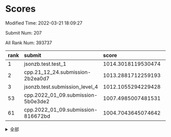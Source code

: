 # Scores

Modified Time: 2022-03-21 18:09:27

Submit Num: 207

All Rank Num: 393737

| rank |               submit               |       score        |       sigma        | pk_num |
| :--- | :--------------------------------- | :----------------- | :----------------- | :----- |
| 1    | jsonzb.test.test_1                 | 1014.3018119530474 | 0.8288052408092251 | 7610   |
| 2    | cpp.21_12_24.submission-2b2ea0d7   | 1013.2881712259193 | 0.7991308244568097 | 7613   |
| 3    | jsonzb.test.submission_level_4     | 1012.1055294229428 | 0.7832918356880564 | 7611   |
| 53   | cpp.2022_01_09.submission-5b0e3de2 | 1007.4985007481531 | 0.7294723884289707 | 7611   |
| 61   | cpp.2022_01_09.submission-816672bd | 1004.7043645074642 | 0.7108586788801252 | 7607   |


<details>
<summary>全部</summary>

| rank |                 submit                 |       score        |       sigma        | pk_num |
| :--- | :------------------------------------- | :----------------- | :----------------- | :----- |
| 1    | jsonzb.test.test_1                     | 1014.3018119530474 | 0.8288052408092251 | 7610   |
| 2    | cpp.21_12_24.submission-2b2ea0d7       | 1013.2881712259193 | 0.7991308244568097 | 7613   |
| 3    | jsonzb.test.submission_level_4         | 1012.1055294229428 | 0.7832918356880564 | 7611   |
| 4    | gobigger.level_3.submission_level_3_15 | 1011.5873560388495 | 0.7674962686642762 | 7605   |
| 5    | gobigger.level_3.submission_level_3_27 | 1011.3838690170592 | 0.7820322516513286 | 7615   |
| 6    | gobigger.level_3.submission_level_3_4  | 1011.3039996102158 | 0.7703346338229276 | 7610   |
| 7    | gobigger.level_3.submission_level_3_5  | 1011.3023651618478 | 0.780101900353074  | 7611   |
| 8    | gobigger.level_3.submission_level_3_24 | 1011.2992124486601 | 0.8046212815094776 | 7610   |
| 9    | gobigger.level_3.submission_level_3_2  | 1011.2992042319025 | 0.7622575550498021 | 7609   |
| 10   | gobigger.level_3.submission_level_3_35 | 1010.8478335072077 | 0.7591696255216901 | 7610   |
| 11   | gobigger.level_3.submission_level_3_22 | 1010.8248348949941 | 0.7453724309383125 | 7609   |
| 12   | gobigger.level_3.submission_level_3_45 | 1010.6339829224437 | 0.7772874517929219 | 7612   |
| 13   | gobigger.level_3.submission_level_3_37 | 1010.5745340803696 | 0.7780390598957396 | 7606   |
| 14   | gobigger.level_3.submission_level_3_16 | 1010.5467855820579 | 0.7733493541582547 | 7611   |
| 15   | gobigger.level_3.submission_level_3_26 | 1010.5452577974507 | 0.7431861610687451 | 7604   |
| 16   | gobigger.level_3.submission_level_3_19 | 1010.2981649827047 | 0.7542655165863005 | 7610   |
| 17   | gobigger.level_3.submission_level_3_3  | 1010.2737749096076 | 0.7674868391479964 | 7609   |
| 18   | gobigger.level_3.submission_level_3_32 | 1010.2509429971499 | 0.7856832304064417 | 7613   |
| 19   | gobigger.level_3.submission_level_3_11 | 1010.2415822434557 | 0.7645812718387444 | 7609   |
| 20   | gobigger.level_3.submission_level_3_12 | 1010.230890005683  | 0.7484991129352396 | 7608   |
| 21   | gobigger.level_3.submission_level_3_18 | 1010.2282463854535 | 0.76329743723125   | 7605   |
| 22   | gobigger.level_3.submission_level_3_40 | 1010.0259963924195 | 0.734973442185202  | 7610   |
| 23   | gobigger.level_3.submission_level_3_21 | 1010.0054939011995 | 0.7587533085303524 | 7613   |
| 24   | gobigger.level_3.submission_level_3_44 | 1009.9916661177815 | 0.7535199807999367 | 7605   |
| 25   | gobigger.level_3.submission_level_3_8  | 1009.9344766318216 | 0.7685111686979098 | 7610   |
| 26   | gobigger.level_3.submission_level_3_20 | 1009.8850070866044 | 0.7465564509255349 | 7613   |
| 27   | gobigger.level_3.submission_level_3_42 | 1009.8140907845121 | 0.7651799079643234 | 7608   |
| 28   | gobigger.level_3.submission_level_3_10 | 1009.7767455074858 | 0.7473157178494274 | 7608   |
| 29   | gobigger.level_3.submission_level_3_0  | 1009.7301535899802 | 0.7258474196819797 | 7613   |
| 30   | gobigger.level_3.submission_level_3_41 | 1009.7157563869343 | 0.7502553956204848 | 7607   |
| 31   | gobigger.level_3.submission_level_3_31 | 1009.6803166803693 | 0.746251453189901  | 7601   |
| 32   | gobigger.level_3.submission_level_3_48 | 1009.6675051703123 | 0.7376652646110641 | 7611   |
| 33   | gobigger.level_3.submission_level_3_6  | 1009.6360797817023 | 0.7714675235184808 | 7610   |
| 34   | gobigger.level_3.submission_level_3_7  | 1009.6309553152954 | 0.7514034899201645 | 7602   |
| 35   | gobigger.level_3.submission_level_3_1  | 1009.5561188086044 | 0.7427619062153233 | 7605   |
| 36   | gobigger.level_3.submission_level_3_47 | 1009.5374389445801 | 0.7493920743449376 | 7613   |
| 37   | gobigger.level_3.submission_level_3_43 | 1009.5029579904469 | 0.7471422181193401 | 7605   |
| 38   | gobigger.level_3.submission_level_3_14 | 1009.4980818878673 | 0.739128237267325  | 7615   |
| 39   | gobigger.level_3.submission_level_3_9  | 1009.1070389429926 | 0.7570673242980416 | 7602   |
| 40   | gobigger.level_3.submission_level_3_46 | 1009.049843293434  | 0.7554653022224422 | 7611   |
| 41   | gobigger.level_3.submission_level_3_13 | 1009.0363210960891 | 0.7226613700467238 | 7610   |
| 42   | gobigger.level_3.submission_level_3_49 | 1009.0314345992093 | 0.7437653301621633 | 7608   |
| 43   | gobigger.level_3.submission_level_3_34 | 1008.9929602152662 | 0.769202149927249  | 7608   |
| 44   | gobigger.level_3.submission_level_3_33 | 1008.9723614954169 | 0.7650237121617017 | 7608   |
| 45   | gobigger.level_3.submission_level_3_29 | 1008.9712689013402 | 0.7454360245919509 | 7610   |
| 46   | gobigger.level_3.submission_level_3_38 | 1008.9343165169828 | 0.7541818496072953 | 7612   |
| 47   | gobigger.level_3.submission_level_3_28 | 1008.8066323612711 | 0.7327141785083662 | 7605   |
| 48   | gobigger.level_3.submission_level_3_23 | 1008.7288342881693 | 0.7340229315827635 | 7609   |
| 49   | gobigger.level_3.submission_level_3_17 | 1008.7101329816406 | 0.7573579263424588 | 7602   |
| 50   | gobigger.level_3.submission_level_3_36 | 1008.690776075758  | 0.7600855920834518 | 7612   |
| 51   | gobigger.level_3.submission_level_3_30 | 1008.605863145045  | 0.7507853554343545 | 7608   |
| 52   | gobigger.level_3.submission_level_3_39 | 1008.3271836376999 | 0.7366670747511934 | 7607   |
| 53   | cpp.2022_01_09.submission-5b0e3de2     | 1007.4985007481531 | 0.7294723884289707 | 7611   |
| 54   | gobigger.level_3.submission_level_3_25 | 1007.0140067533274 | 0.7304649837709111 | 7609   |
| 55   | gobigger.level_1.submission_level_1_18 | 1005.4104090653608 | 0.7251611627300084 | 7612   |
| 56   | gobigger.level_1.submission_level_1_26 | 1005.1239255887255 | 0.7170177301076501 | 7608   |
| 57   | gobigger.level_1.submission_level_1_35 | 1004.9136433708329 | 0.7269595485250308 | 7612   |
| 58   | gobigger.level_1.submission_level_1_27 | 1004.8053900766531 | 0.721424350200546  | 7609   |
| 59   | gobigger.level_1.submission_level_1_5  | 1004.7792658479043 | 0.7184109205189352 | 7608   |
| 60   | gobigger.level_1.submission_level_1_49 | 1004.727040446577  | 0.7152494676847346 | 7601   |
| 61   | cpp.2022_01_09.submission-816672bd     | 1004.7043645074642 | 0.7108586788801252 | 7607   |
| 62   | gobigger.level_1.submission_level_1_24 | 1004.2572571726153 | 0.7141915008880613 | 7606   |
| 63   | gobigger.level_1.submission_level_1_3  | 1004.1295640027508 | 0.7170195368487785 | 7607   |
| 64   | gobigger.level_1.submission_level_1_42 | 1004.004088698531  | 0.7215090799885229 | 7611   |
| 65   | gobigger.level_1.submission_level_1_11 | 1003.78214992936   | 0.7178989356430504 | 7609   |
| 66   | gobigger.level_1.submission_level_1_17 | 1003.765682677336  | 0.7271493463088229 | 7613   |
| 67   | gobigger.level_1.submission_level_1_28 | 1003.725252963823  | 0.7193077155769869 | 7607   |
| 68   | gobigger.level_1.submission_level_1_2  | 1003.7244487224383 | 0.71211277161095   | 7608   |
| 69   | gobigger.level_1.submission_level_1_22 | 1003.7173726267896 | 0.7192343674393034 | 7610   |
| 70   | gobigger.level_1.submission_level_1_21 | 1003.7108060115229 | 0.721763442986063  | 7605   |
| 71   | gobigger.level_1.submission_level_1_15 | 1003.7051117307703 | 0.7156160929064351 | 7609   |
| 72   | gobigger.level_1.submission_level_1_29 | 1003.6781654015018 | 0.714120175222793  | 7612   |
| 73   | gobigger.level_1.submission_level_1_40 | 1003.640475699824  | 0.7267279801693165 | 7609   |
| 74   | gobigger.level_1.submission_level_1_37 | 1003.6221539903303 | 0.7260722984481067 | 7607   |
| 75   | gobigger.level_1.submission_level_1_9  | 1003.6187724309125 | 0.7239298612771957 | 7606   |
| 76   | gobigger.level_1.submission_level_1_32 | 1003.5832112517995 | 0.716450883695195  | 7608   |
| 77   | gobigger.level_1.submission_level_1_43 | 1003.5292285623929 | 0.7090541323494827 | 7612   |
| 78   | gobigger.level_1.submission_level_1_16 | 1003.4722334593695 | 0.7158572921807973 | 7613   |
| 79   | gobigger.level_1.submission_level_1_47 | 1003.4464155460605 | 0.7161850024303992 | 7608   |
| 80   | gobigger.level_1.submission_level_1_30 | 1003.4193368928558 | 0.7116177843511093 | 7605   |
| 81   | gobigger.level_1.submission_level_1_48 | 1003.3865693135721 | 0.7154030872666617 | 7606   |
| 82   | gobigger.level_1.submission_level_1_1  | 1003.366604457401  | 0.72848937476069   | 7606   |
| 83   | gobigger.level_1.submission_level_1_33 | 1003.3447886139802 | 0.7152529089400188 | 7610   |
| 84   | gobigger.level_1.submission_level_1_14 | 1003.2512224022915 | 0.7120075109277725 | 7604   |
| 85   | gobigger.level_1.submission_level_1_8  | 1003.1783194562724 | 0.7178695540293473 | 7606   |
| 86   | gobigger.level_1.submission_level_1_6  | 1003.1579808688238 | 0.725905772515639  | 7606   |
| 87   | gobigger.level_1.submission_level_1_38 | 1003.1041343294113 | 0.7162695029123787 | 7614   |
| 88   | gobigger.level_1.submission_level_1_13 | 1003.09982247393   | 0.7179409341322058 | 7606   |
| 89   | gobigger.level_1.submission_level_1_31 | 1003.0939541804576 | 0.7069840320641868 | 7609   |
| 90   | gobigger.level_1.submission_level_1_45 | 1003.0702053380181 | 0.7152477650875779 | 7610   |
| 91   | gobigger.level_1.submission_level_1_0  | 1003.0048828783484 | 0.7152976301163029 | 7603   |
| 92   | gobigger.level_1.submission_level_1_36 | 1002.9602233729531 | 0.7105688487777511 | 7604   |
| 93   | gobigger.level_1.submission_level_1_25 | 1002.9465495097207 | 0.726703467792756  | 7607   |
| 94   | gobigger.level_1.submission_level_1_4  | 1002.9059207152612 | 0.7236280257304868 | 7609   |
| 95   | gobigger.level_1.submission_level_1_19 | 1002.8760960299938 | 0.7137398256576313 | 7609   |
| 96   | gobigger.level_1.submission_level_1_20 | 1002.7581965404949 | 0.7151084584318602 | 7606   |
| 97   | gobigger.level_1.submission_level_1_34 | 1002.7527367980356 | 0.7117921278387677 | 7612   |
| 98   | gobigger.level_1.submission_level_1_46 | 1002.740957472056  | 0.7270862349471056 | 7603   |
| 99   | gobigger.level_1.submission_level_1_7  | 1002.6776294735582 | 0.7162007954147442 | 7604   |
| 100  | gobigger.level_1.submission_level_1_23 | 1002.5296926431957 | 0.7237882545241143 | 7610   |
| 101  | gobigger.level_1.submission_level_1_41 | 1002.466014423456  | 0.7156240998378106 | 7608   |
| 102  | gobigger.level_1.submission_level_1_44 | 1002.2922770754247 | 0.7176201375068819 | 7600   |
| 103  | gobigger.level_1.submission_level_1_10 | 1002.2694914978836 | 0.7101426000296251 | 7610   |
| 104  | gobigger.level_1.submission_level_1_39 | 1002.1955707702383 | 0.7203101349029234 | 7607   |
| 105  | gobigger.level_1.submission_level_1_12 | 1001.2994907271323 | 0.7074256097016132 | 7612   |
| 106  | gobigger.random.submission_random_28   | 997.2248245894382  | 0.7134218866302544 | 7612   |
| 107  | gobigger.random.submission_random_43   | 996.9024539755396  | 0.7112077892563097 | 7612   |
| 108  | gobigger.random.submission_random_8    | 996.8674590802979  | 0.7075195327175442 | 7605   |
| 109  | gobigger.random.submission_random_45   | 996.8121147458735  | 0.708930932826982  | 7605   |
| 110  | gobigger.random.submission_random_38   | 996.7318089306297  | 0.6939736812147924 | 7613   |
| 111  | gobigger.random.submission_random_7    | 996.6751667203745  | 0.7181575109824851 | 7608   |
| 112  | gobigger.random.submission_random_5    | 996.6470133341453  | 0.7044769577508707 | 7608   |
| 113  | gobigger.random.submission_random_25   | 996.5467432037973  | 0.7100190072336294 | 7606   |
| 114  | gobigger.random.submission_random_23   | 996.3432785247744  | 0.7034884430640836 | 7608   |
| 115  | gobigger.random.submission_random_48   | 996.3252156563657  | 0.7132054529797056 | 7605   |
| 116  | gobigger.random.submission_random_39   | 996.2914542139426  | 0.7192198359831312 | 7607   |
| 117  | gobigger.random.submission_random_15   | 996.2667505095721  | 0.7074596006825928 | 7608   |
| 118  | gobigger.random.submission_random_20   | 996.2191203214035  | 0.7070468674626947 | 7606   |
| 119  | gobigger.random.submission_random_31   | 996.2136120018558  | 0.7013770540524367 | 7611   |
| 120  | gobigger.random.submission_random_19   | 996.1774695531514  | 0.7107457679313974 | 7608   |
| 121  | gobigger.random.submission_random_18   | 996.1773334986823  | 0.7057413811966168 | 7608   |
| 122  | gobigger.random.submission_random_11   | 996.1057613717978  | 0.7158862649767271 | 7612   |
| 123  | gobigger.random.submission_random_24   | 996.0600303863404  | 0.7022688681978406 | 7608   |
| 124  | gobigger.random.submission_random_17   | 996.0125647626194  | 0.7113966071955382 | 7611   |
| 125  | gobigger.random.submission_random_46   | 995.9811680467736  | 0.6995240819357783 | 7612   |
| 126  | gobigger.random.submission_random_13   | 995.9379958048318  | 0.7034519543589692 | 7609   |
| 127  | gobigger.random.submission_random_47   | 995.9297180241864  | 0.706576474380996  | 7608   |
| 128  | gobigger.random.submission_random_34   | 995.8724993952966  | 0.7130422179345371 | 7610   |
| 129  | gobigger.random.submission_random_35   | 995.8650412087493  | 0.7106267402011734 | 7613   |
| 130  | gobigger.random.submission_random_49   | 995.7758575593085  | 0.7044876210896104 | 7608   |
| 131  | gobigger.random.submission_random_12   | 995.7663320436851  | 0.7178869354206013 | 7610   |
| 132  | gobigger.random.submission_random_36   | 995.7314701300539  | 0.6999630885740873 | 7613   |
| 133  | gobigger.random.submission_random_3    | 995.7293681258342  | 0.7128427572775339 | 7606   |
| 134  | gobigger.random.submission_random_16   | 995.6806256528265  | 0.7295894627086995 | 7610   |
| 135  | gobigger.random.submission_random_26   | 995.6517363440836  | 0.7108466862891597 | 7603   |
| 136  | gobigger.random.submission_random_4    | 995.6411720818867  | 0.7086081902714925 | 7606   |
| 137  | gobigger.random.submission_random_14   | 995.6210757713773  | 0.7227945486150478 | 7606   |
| 138  | gobigger.random.submission_random_0    | 995.6057680736858  | 0.7039379364165844 | 7607   |
| 139  | gobigger.random.submission_random_30   | 995.5813833746288  | 0.7159791395381522 | 7614   |
| 140  | gobigger.random.submission_random_37   | 995.5768129385582  | 0.7106351725014546 | 7610   |
| 141  | gobigger.random.submission_random_10   | 995.5364427585178  | 0.7123966589536372 | 7612   |
| 142  | gobigger.random.submission_random_27   | 995.5334563223834  | 0.709737967175639  | 7609   |
| 143  | gobigger.random.submission_random_41   | 995.5243281800196  | 0.7057913123547389 | 7609   |
| 144  | gobigger.random.submission_random_32   | 995.4250682930677  | 0.720593326625184  | 7603   |
| 145  | gobigger.random.submission_random_40   | 995.4218067007909  | 0.7036335108176731 | 7603   |
| 146  | gobigger.random.submission_random_6    | 995.416670707088   | 0.6906649804545536 | 7608   |
| 147  | gobigger.random.submission_random_44   | 995.3717059066641  | 0.7117165707082211 | 7607   |
| 148  | gobigger.random.submission_random_9    | 995.3301847572784  | 0.7137803882894921 | 7609   |
| 149  | gobigger.random.submission_random_1    | 995.188352712132   | 0.721714626838643  | 7612   |
| 150  | gobigger.random.submission_random_2    | 995.141431725759   | 0.7134966525723904 | 7608   |
| 151  | gobigger.random.submission_random_33   | 995.1397954066427  | 0.7270528010462718 | 7609   |
| 152  | gobigger.random.submission_random_22   | 995.0982874764236  | 0.7022026691576464 | 7608   |
| 153  | gobigger.random.submission_random_42   | 995.0877930130769  | 0.7054638555106824 | 7608   |
| 154  | gobigger.random.submission_random_21   | 994.7652514858141  | 0.7121976572155077 | 7607   |
| 155  | gobigger.random.submission_random_29   | 994.5695326642839  | 0.7215471139693296 | 7615   |
| 156  | gobigger.level_2.submission_level_2_35 | 993.9498365438924  | 0.7300451897535418 | 7605   |
| 157  | gobigger.level_2.submission_level_2_5  | 993.7928605203789  | 0.725471411429368  | 7614   |
| 158  | gobigger.level_2.submission_level_2_41 | 993.6873433364028  | 0.7337682705107768 | 7609   |
| 159  | gobigger.level_2.submission_level_2_18 | 993.3843414308129  | 0.7291472162397828 | 7607   |
| 160  | gobigger.level_2.submission_level_2_42 | 993.1833428376442  | 0.7340132237969619 | 7608   |
| 161  | gobigger.level_2.submission_level_2_44 | 993.0644721195891  | 0.7389619028069198 | 7610   |
| 162  | gobigger.level_2.submission_level_2_34 | 992.9459699861462  | 0.7351497031830047 | 7607   |
| 163  | gobigger.level_2.submission_level_2_33 | 992.9210322244819  | 0.7239317351702464 | 7608   |
| 164  | gobigger.level_2.submission_level_2_28 | 992.9028639680527  | 0.7578786031243736 | 7609   |
| 165  | gobigger.level_2.submission_level_2_12 | 992.8454076052137  | 0.7559642049813422 | 7608   |
| 166  | gobigger.level_2.submission_level_2_3  | 992.8034380455331  | 0.7277617259359598 | 7609   |
| 167  | gobigger.level_2.submission_level_2_23 | 992.7585378031384  | 0.7289372278497132 | 7606   |
| 168  | gobigger.level_2.submission_level_2_1  | 992.7232391940433  | 0.7312776173782172 | 7610   |
| 169  | gobigger.level_2.submission_level_2_22 | 992.6427960861159  | 0.7342228099925052 | 7612   |
| 170  | gobigger.level_2.submission_level_2_16 | 992.5887381087367  | 0.7381258209247862 | 7610   |
| 171  | gobigger.level_2.submission_level_2_47 | 992.5494259898398  | 0.7521349922152833 | 7609   |
| 172  | gobigger.level_2.submission_level_2_11 | 992.4920888983897  | 0.7434842395541306 | 7607   |
| 173  | gobigger.level_2.submission_level_2_10 | 992.4277460717451  | 0.7399874218590541 | 7604   |
| 174  | gobigger.level_2.submission_level_2_8  | 992.4123188357684  | 0.7294035758845049 | 7608   |
| 175  | gobigger.level_2.submission_level_2_13 | 992.4112232621014  | 0.7497041321951237 | 7608   |
| 176  | gobigger.level_2.submission_level_2_43 | 992.36646820237    | 0.7497244931481071 | 7609   |
| 177  | gobigger.level_2.submission_level_2_39 | 992.3626762638377  | 0.7480279147735893 | 7615   |
| 178  | gobigger.level_2.submission_level_2_15 | 992.3225953565899  | 0.7412293089282442 | 7604   |
| 179  | gobigger.level_2.submission_level_2_32 | 992.28247663134    | 0.7346354760182532 | 7608   |
| 180  | gobigger.level_2.submission_level_2_9  | 992.2596025822362  | 0.7441398127098432 | 7608   |
| 181  | gobigger.level_2.submission_level_2_48 | 992.2565539247291  | 0.7341007242148587 | 7609   |
| 182  | gobigger.level_2.submission_level_2_21 | 992.251374075636   | 0.7551874903528676 | 7608   |
| 183  | gobigger.level_2.submission_level_2_24 | 992.1702100509125  | 0.7353013960021655 | 7615   |
| 184  | gobigger.level_2.submission_level_2_49 | 992.1627493468968  | 0.7411297659352536 | 7606   |
| 185  | gobigger.level_2.submission_level_2_40 | 992.152476103635   | 0.7407348423733248 | 7610   |
| 186  | gobigger.level_2.submission_level_2_30 | 992.0865069395946  | 0.7527783888608963 | 7608   |
| 187  | gobigger.level_2.submission_level_2_0  | 992.0843997838012  | 0.7490913403949276 | 7608   |
| 188  | gobigger.level_2.submission_level_2_45 | 992.0709220483195  | 0.7256158805620211 | 7608   |
| 189  | gobigger.level_2.submission_level_2_17 | 992.0356783706817  | 0.745319930192626  | 7611   |
| 190  | gobigger.level_2.submission_level_2_37 | 992.0196563878018  | 0.7390373953374072 | 7609   |
| 191  | gobigger.level_2.submission_level_2_19 | 992.013820698597   | 0.7447722705717317 | 7613   |
| 192  | gobigger.level_2.submission_level_2_4  | 991.9278556488435  | 0.7396899531770162 | 7611   |
| 193  | gobigger.level_2.submission_level_2_20 | 991.8942370632192  | 0.7437252917843954 | 7605   |
| 194  | gobigger.level_2.submission_level_2_31 | 991.8308110070523  | 0.7395277638045233 | 7606   |
| 195  | gobigger.level_2.submission_level_2_7  | 991.7853788316654  | 0.749401182919627  | 7613   |
| 196  | gobigger.level_2.submission_level_2_2  | 991.4324858774377  | 0.7739366893783568 | 7610   |
| 197  | gobigger.level_2.submission_level_2_46 | 991.371524250368   | 0.7587315544920857 | 7605   |
| 198  | gobigger.level_2.submission_level_2_36 | 991.3037214855324  | 0.7397080017928348 | 7610   |
| 199  | gobigger.level_2.submission_level_2_27 | 991.2516825857778  | 0.7418228963738782 | 7606   |
| 200  | gobigger.level_2.submission_level_2_25 | 991.1905409784343  | 0.782446276978355  | 7610   |
| 201  | gobigger.level_2.submission_level_2_26 | 991.179637196022   | 0.7508518906455351 | 7607   |
| 202  | gobigger.level_2.submission_level_2_29 | 991.1559704039267  | 0.7486024117649566 | 7602   |
| 203  | gobigger.level_2.submission_level_2_6  | 990.9993518324267  | 0.7654105317029963 | 7606   |
| 204  | gobigger.level_2.submission_level_2_38 | 990.9824530650699  | 0.7567317870407433 | 7607   |
| 205  | gobigger.level_2.submission_level_2_14 | 990.5114666172876  | 0.7606511073844603 | 7610   |
| 206  | gobigger.none.submission_none_0        | 974.9818486450864  | 1.5539173694324917 | 7605   |
| 207  | gobigger.none.submission_none_1        | 973.7272274849374  | 1.6881856238296402 | 7604   |

</details>